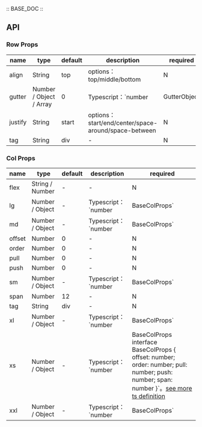 :: BASE_DOC ::

## API

### Row Props

name | type | default | description | required
-- | -- | -- | -- | --
align | String | top | options：top/middle/bottom | N
gutter | Number / Object / Array | 0 | Typescript：`number |  GutterObject | Array<GutterObject | number>` `interface GutterObject { xs: number; sm: number; md: number } `。[see more ts definition](https://github.com/Tencent/tdesign-vue/tree/develop/src/grid/type.ts) | N
justify | String | start | options：start/end/center/space-around/space-between | N
tag | String | div | \- | N

### Col Props

name | type | default | description | required
-- | -- | -- | -- | --
flex | String / Number | - | \- | N
lg | Number / Object | - | Typescript：`number | BaseColProps` | N
md | Number / Object | - | Typescript：`number | BaseColProps` | N
offset | Number | 0 | \- | N
order | Number | 0 | \- | N
pull | Number | 0 | \- | N
push | Number | 0 | \- | N
sm | Number / Object | - | Typescript：`number | BaseColProps` | N
span | Number | 12 | \- | N
tag | String | div | \- | N
xl | Number / Object | - | Typescript：`number | BaseColProps` | N
xs | Number / Object | - | Typescript：`number | BaseColProps` `interface BaseColProps { offset: number; order: number; pull: number; push: number; span: number }`。[see more ts definition](https://github.com/Tencent/tdesign-vue/tree/develop/src/grid/type.ts) | N
xxl | Number / Object | - | Typescript：`number | BaseColProps` | N
